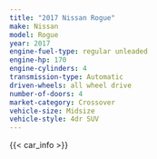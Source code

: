 ```yaml
---
title: "2017 Nissan Rogue"
make: Nissan
model: Rogue
year: 2017
engine-fuel-type: regular unleaded
engine-hp: 170
engine-cylinders: 4
transmission-type: Automatic
driven-wheels: all wheel drive
number-of-doors: 4
market-category: Crossover
vehicle-size: Midsize
vehicle-style: 4dr SUV
---
```


{{< car_info >}}
